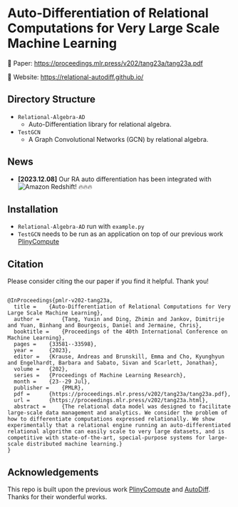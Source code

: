 # Auto-Differentiation of Relational Computations for Very Large Scale Machine Learning

📌 Paper: https://proceedings.mlr.press/v202/tang23a/tang23a.pdf

📌 Website: https://relational-autodiff.github.io/

## Directory Structure
- `Relational-Algebra-AD`
  - Auto-Differentiation library for relational algebra.
- `TestGCN`
  - A Graph Convolutional Networks (GCN) by relational algebra.

## News
- **[2023.12.08]** Our RA auto differentiation has been integrated with ![Amazon Redshift](https://aws.amazon.com/redshift/features/redshift-ml/)! 🔥🔥🔥

## Installation

- `Relational-Algebra-AD` run with `example.py`
- `TestGCN` needs to be run as an application on top of our previous work [PlinyCompute](https://arxiv.org/abs/1711.05573)

## Citation
Please consider citing the our paper if you find it helpful. Thank you!
```

@InProceedings{pmlr-v202-tang23a,
  title = 	 {Auto-Differentiation of Relational Computations for Very Large Scale Machine Learning},
  author =       {Tang, Yuxin and Ding, Zhimin and Jankov, Dimitrije and Yuan, Binhang and Bourgeois, Daniel and Jermaine, Chris},
  booktitle = 	 {Proceedings of the 40th International Conference on Machine Learning},
  pages = 	 {33581--33598},
  year = 	 {2023},
  editor = 	 {Krause, Andreas and Brunskill, Emma and Cho, Kyunghyun and Engelhardt, Barbara and Sabato, Sivan and Scarlett, Jonathan},
  volume = 	 {202},
  series = 	 {Proceedings of Machine Learning Research},
  month = 	 {23--29 Jul},
  publisher =    {PMLR},
  pdf = 	 {https://proceedings.mlr.press/v202/tang23a/tang23a.pdf},
  url = 	 {https://proceedings.mlr.press/v202/tang23a.html},
  abstract = 	 {The relational data model was designed to facilitate large-scale data management and analytics. We consider the problem of how to differentiate computations expressed relationally. We show experimentally that a relational engine running an auto-differentiated relational algorithm can easily scale to very large datasets, and is competitive with state-of-the-art, special-purpose systems for large-scale distributed machine learning.}
}
```

## Acknowledgements
This repo is built upon the previous work [PlinyCompute](https://arxiv.org/abs/1711.05573) and [AutoDiff](https://github.com/autodiff/autodiff). Thanks for their wonderful works.
